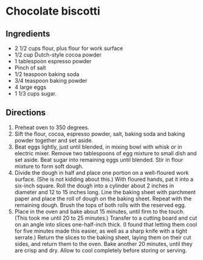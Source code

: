 Chocolate biscotti
==================

Ingredients
-----------

- 2 1/2 cups flour, plus flour for work surface
- 1/2 cup Dutch-style cocoa powder
- 1 tablespoon espresso powder
- Pinch of salt
- 1/2 teaspoon baking soda
- 3/4 teaspoon baking powder
- 4 large eggs
- 1 1/3 cups sugar.

Directions
----------

1. Preheat oven to 350 degrees.
2. Sift the flour, cocoa, espresso powder, salt, baking soda and baking powder together and set aside.
3. Beat eggs lightly, just until blended, in mixing bowl with whisk or in electric mixer. Remove two tablespoons of egg mixture to small dish and set aside. Beat sugar into remaining eggs until blended. Stir in flour mixture to form soft dough.
4. Divide the dough in half and place one portion on a well-floured work surface. (She is not kidding about this.) With floured hands, pat it into a six-inch square. Roll the dough into a cylinder about 2 inches in diameter and 12 to 15 inches long. Line the baking sheet with parchment paper and place the roll of dough on the baking sheet. Repeat with the remaining dough. Brush the tops of both rolls with the reserved egg.
5. Place in the oven and bake about 15 minutes, until firm to the touch. (This took me until 20 to 25 minutes.) Transfer to a cutting board and cut on an angle into slices one-half-inch thick. (I found that letting them cool for five minutes made this easier, as well as a sharp knife with a tight serrate.) Return the slices to the baking sheet, laying them on their cut sides, and return them to the oven. Bake another 20 minutes, until they are crisp and dry. Allow to cool completely before storing or serving.
